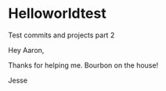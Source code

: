 # Helloworldtest
Test commits and projects part 2

Hey Aaron,

Thanks for helping me.  Bourbon on the house!

Jesse
